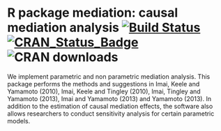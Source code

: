 # R package mediation: causal mediation analysis [![Build Status](https://travis-ci.org/kosukeimai/mediation.svg?branch=master)](https://travis-ci.org/kosukeimai/mediation)  [![CRAN_Status_Badge](http://www.r-pkg.org/badges/version/mediation)](https://cran.r-project.org/package=mediation) ![CRAN downloads](http://cranlogs.r-pkg.org/badges/grand-total/mediation)

We implement parametric and non parametric mediation analysis. This package performs the methods and suggestions in Imai, Keele and Yamamoto (2010), Imai, Keele and Tingley (2010), Imai, Tingley and Yamamoto (2013), Imai and Yamamoto (2013) and Yamamoto (2013). In addition to the estimation of causal mediation effects, the software also allows researchers to conduct sensitivity analysis for certain parametric models.
